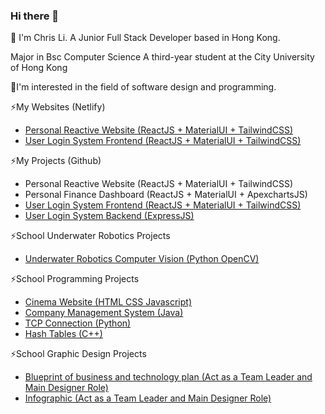 ### Hi there 👋

<!--
**netfse/netfse** is a ✨ _special_ ✨ repository because its `README.md` (this file) appears on your GitHub profile.

Here are some ideas to get you started:

- 🔭 I’m currently working on ...
- 🌱 I’m currently learning ...
- 👯 I’m looking to collaborate on ...
- 🤔 I’m looking for help with ...
- 💬 Ask me about ...
- 📫 How to reach me: ...
- 😄 Pronouns: ...
- ⚡ Fun fact: ...
-->

💬 I'm Chris Li.
    A Junior Full Stack Developer based in Hong Kong.

Major in Bsc Computer Science
A third-year student at the City University of Hong Kong

🤔I'm interested in the field of software design and programming.

⚡My Websites (Netlify)
- [Personal Reactive Website (ReactJS + MaterialUI + TailwindCSS)](https://main--beamish-peony-f315c8.netlify.app)
- [User Login System Frontend (ReactJS + MaterialUI + TailwindCSS)](https://main--aquamarine-blini-c55521.netlify.app)

⚡My Projects (Github)
- Personal Reactive Website (ReactJS + MaterialUI + TailwindCSS)
- Personal Finance Dashboard (ReactJS + MaterialUI + ApexchartsJS)
- [User Login System Frontend (ReactJS + MaterialUI + TailwindCSS)](https://github.com/netfse/pweuserservice-frontend)
- [User Login System Backend (ExpressJS)](https://github.com/netfse/pweuserservice)

⚡School Underwater Robotics Projects
- [Underwater Robotics Computer Vision (Python OpenCV)](https://github.com/netfse/uw)
  
⚡School Programming Projects
- [Cinema Website (HTML CSS Javascript)](https://github.com/netfse/Cinema-Website)
- [Company Management System (Java)](https://github.com/netfse/Company-Management)
- [TCP Connection (Python)](https://github.com/netfse/TCP-Connection)
- [Hash Tables (C++)](https://github.com/netfse/Hash-Tables)

⚡School Graphic Design Projects
- [Blueprint of business and technology plan (Act as a Team Leader and Main Designer Role)](https://github.com/netfse/English-for-Engineering/blob/1f4556cbbab0a744f2748017fb79da7e11c4499f/T01-Group05-Blueprint_4_.pdf)
- [Infographic (Act as a Team Leader and Main Designer Role)](https://github.com/netfse/English-for-Engineering/blob/365f9d2b16c1dc1a4198b6b0a0fb663ebef2da2f/organ-donation_59025548.png)

